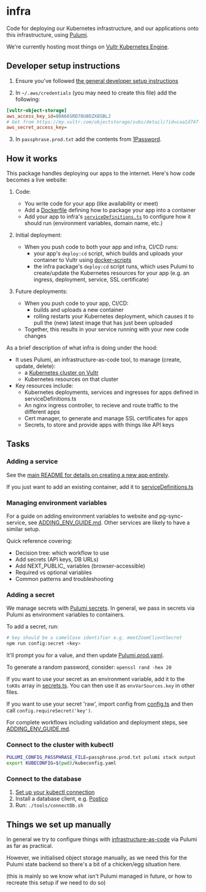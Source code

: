 # infra

Code for deploying our Kubernetes infrastructure, and our applications onto this infrastructure, using [Pulumi](https://www.pulumi.com/).

We're currently hosting most things on [Vultr Kubernetes Engine](https://www.vultr.com/kubernetes/).

## Developer setup instructions

1. Ensure you've followed [the general developer setup instructions](../../README.md#developer-setup-instructions)

2. In `~/.aws/credentials` (you may need to create this file) add the following:

```ini
[vultr-object-storage]
aws_access_key_id=80A66SRD78U8DZX8SBLJ
# Get from https://my.vultr.com/objectstorage/subs/detail/?id=caa1d747-4302-4b90-b8dd-aca9d9de1a1f#overview
aws_secret_access_key=
```

3. In `passphrase.prod.txt` add the contents from [1Password](https://start.1password.com/open/i?a=HTUBIRRURRGNNAKFHX5DU3YWRI&v=j3reqistnwqma7zpy5lzdnwvpi&i=fvtnqvlv5mvrer7o5zm4iijsga&h=bluedotimpact.1password.com).

## How it works

This package handles deploying our apps to the internet. Here's how code becomes a live website:

1. Code:
   - You write code for your app (like availability or meet)
   - Add a [Dockerfile](https://docs.docker.com/reference/dockerfile/) defining how to package your app into a container
   - Add your app to infra's [`serviceDefinitions.ts`](./src/k8s/serviceDefinitions.ts) to configure how it should run (environment variables, domain name, etc.)

2. Initial deployment:
   - When you push code to both your app and infra, CI/CD runs:
     - your app's `deploy:cd` script, which builds and uploads your container to Vultr using [docker-scripts](../../libraries/docker-scripts/)
     - the infra package's `deploy:cd` script runs, which uses Pulumi to create/update the Kubernetes resources for your app (e.g. an ingress, deployment, service, SSL certificate)

3. Future deployments:
   - When you push code to your app, CI/CD:
     - builds and uploads a new container
     - rolling restarts your Kubernetes deployment, which causes it to pull the (new) latest image that has just been uploaded
   - Together, this results in your service running with your new code changes

As a brief description of what infra is doing under the hood:
- It uses Pulumi, an infrastructure-as-code tool, to manage (create, update, delete):
  - a [Kubernetes cluster on Vultr](https://www.vultr.com/kubernetes/)
  - Kubernetes resources on that cluster
- Key resources include:
  - Kubernetes deployments, services and ingresses for apps defined in serviceDefinitions.ts
  - An nginx ingress controller, to recieve and route traffic to the different apps
  - Cert manager, to generate and manage SSL certificates for apps
  - Secrets, to store and provide apps with things like API keys

## Tasks

### Adding a service

See the [main README for details on creating a new app entirely](../../README.md#guide-adding-a-new-app).

If you just want to add an existing container, add it to [serviceDefinitions.ts](./src/k8s/serviceDefinitions.ts)

### Managing environment variables

For a guide on adding environment variables to website and pg-sync-service, see [ADDING_ENV_GUIDE.md](./ADDING_ENV_GUIDE.md). Other services are likely to have a similar setup.

Quick reference covering:
- Decision tree: which workflow to use
- Add secrets (API keys, DB URLs)
- Add NEXT_PUBLIC_ variables (browser-accessible)
- Required vs optional variables
- Common patterns and troubleshooting

### Adding a secret

We manage secrets with [Pulumi secrets](https://www.pulumi.com/learn/building-with-pulumi/secrets/). In general, we pass in secrets via Pulumi as environment variables to containers.

To add a secret, run:

```bash
# key should be a camelCase identifier e.g. meetZoomClientSecret
npm run config:secret <key>
```

It'll prompt you for a value, and then update [Pulumi.prod.yaml](./Pulumi.prod.yaml).

To generate a random password, consider: `openssl rand -hex 20`

If you want to use your secret as an environment variable, add it to the `toK8s` array in [secrets.ts](./src/k8s/secrets.ts). You can then use it as `envVarSources.key` in other files.

If you want to use your secret 'raw', import config from [config.ts](./src/config.ts) and then call `config.requireSecret('key')`.

For complete workflows including validation and deployment steps, see [ADDING_ENV_GUIDE.md](./ADDING_ENV_GUIDE.md).

### Connect to the cluster with kubectl

```bash
PULUMI_CONFIG_PASSPHRASE_FILE=passphrase.prod.txt pulumi stack output --show-secrets k8sConfig > kubeconfig.yaml
export KUBECONFIG=$(pwd)/kubeconfig.yaml
```

### Connect to the database

1. [Set up your kubectl connection](#connect-to-the-cluster-with-kubectl)
2. Install a database client, e.g. [Postico](https://eggerapps.at/postico2/)
3. Run: `./tools/connectDb.sh`

## Things we set up manually

In general we try to configure things with [infrastructure-as-code](https://en.wikipedia.org/wiki/Infrastructure_as_code) via Pulumi as far as practical.

However, we initialised object storage manually, as we need this for the Pulumi state backend so there's a bit of a chicken/egg situation here.

(this is mainly so we know what isn't Pulumi managed in future, or how to recreate this setup if we need to do so)
